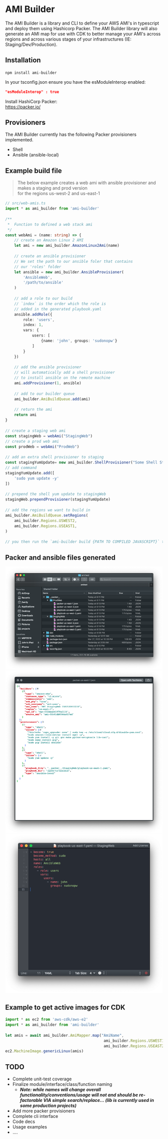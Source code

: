 # AMI Builder

The AMI Builder is a library and CLI to define your AWS AMI's in typescript and deploy them using Hashicorp Packer. The AMI Builder library will also generate an AMI map for use with CDK to better manage your AMI's across regions and across various stages of your infrastructures (IE: Staging/Dev/Production).  

## Installation
`npm install ami-builder`

In your tsconfig.json ensure you have the esModuleInterop enabled:

```json
"esModuleInterop" : true
```

Install HashiCorp Packer:   
https://packer.io/

## Provisioners
The AMI Builder currently has the following Packer provisioners implemented.

- Shell
- Ansible (ansible-local)

## Example build file
> The below example creates a web ami with ansible provisioner and makes a staging and prod version   
> for the regions us-west-2 and us-east-1

``` typescript
// src/web-amis.ts
import * as ami_builder from 'ami-builder'

/**
 *  Function to defined a web stack ami
 */
const webAmi = (name: string) => {
    // create an Amazon Linux 2 AMI
    let ami = new ami_builder.AmazonLinux2Ami(name)

    // create an ansible provisioner
    // We set the path to our ansible foler that contains
    // our 'roles' folder
    let ansible = new ami_builder.AnsibleProvisioner(
        'AnsibleWeb',
        '/path/to/ansible'
    )

    // add a role to our build 
    // `index` is the order which the role is
    // added in the generated playbook.yaml
    ansible.addRole({
        role: 'users',
        index: 1,
        vars: {
            users: [
                {name: 'john', groups: 'sudonopw'}
            ]
        }
    })

    // add the ansible provisioner
    // will automatically add a shell provisioner
    // to install ansible on the remote machine
    ami.addProvisioner(1, ansible)

    // add to our builder queue
    ami_builder.AmiBuildQueue.add(ami)

    // return the ami
    return ami
}

// create a staging web ami
const stagingWeb = webAmi("StagingWeb")
// create a prod web ami
const prodWeb = webAmi("ProdWeb")

// add an extra shell provisioner to staging
const stagingYumUpdate= new ami_builder.ShellProvisioner("Some Shell Stuff")
// add command
stagingYumUpdate.add([
    'sudo yum update -y'
])

// prepend the shell yum update to stagingWeb
stagingWeb.prependProvisioner(stagingYumUpdate)

// add the regions we want to build in
ami_builder.AmiBuildQueue.setRegions(
    ami_builder.Regions.USWEST2,
    ami_builder.Regions.USEAST1,
)

// you then run the `ami-builder build {PATH TO COMPILED JAVASCRIPT}` to build the AMI's

```
## Packer and ansible files generated
![Alternate image text](examples/img/generated-files.png)
![Alternate image text](examples/img/packer-file.png)
![Alternate image text](examples/img/ansible-playbook.png)



## Example to get active images for CDK

```typescript
import * as ec2 from 'aws-cdk/aws-e2'
import * as ami_builder from 'ami-builder'

let amis = await ami_builder.AmiMapper.map("AmiName",
                                            ami_builder.Regions.USWEST1, 
                                            ami_builder.Regions.USEAST2)
ec2.MachineImage.genericLinux(amis) 
```


## TODO

- Complete unit-test coverage
- Finalize module/interface/class/function naming
    - ***Note: while names will change overall functionality/conventions/usage will not and should be re-factorable VIA simple search/replace... (lib is currently used in some production projects)***
- Add more packer provisioners
- Complete cli interface
- Code decs
- Usage examples
- ....